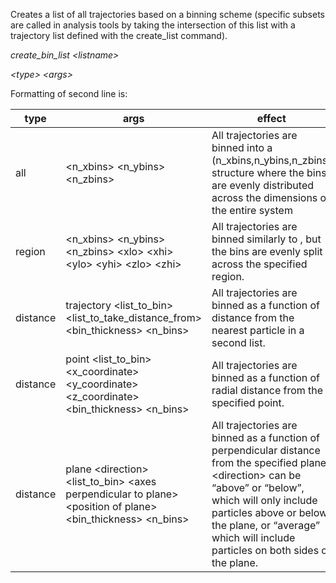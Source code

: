 Creates a list of all trajectories based on a binning scheme (specific subsets are called in analysis tools by taking the intersection of this list with a trajectory list defined with the create_list command).

_create\_bin\_list \<listname\>_

_\<type\> \<args\>_

Formatting of second line is:

|type	|	args | effect |
|----------|----------|----------|
|all	|		\<n\_xbins\> \<n\_ybins\> \<n\_zbins\>| All trajectories are binned into a (n_xbins,n_ybins,n_zbins) structure where the bins are evenly distributed across the dimensions of the entire system |
| region	|		\<n_xbins\> \<n_ybins\> \<n_zbins\> \<xlo\> \<xhi\> \<ylo\> \<yhi\> \<zlo\> \<zhi\> |All trajectories are binned similarly to <all>, but the bins are evenly split across the specified region.|
| distance	| trajectory \<list\_to\_bin\> \<list\_to\_take\_distance\_from\> \<bin\_thickness\> \<n\_bins\> | All trajectories are binned as a function of distance from the nearest particle in a second list. |
| distance |	point \<list\_to\_bin\> \<x\_coordinate\> \<y\_coordinate\> \<z\_coordinate\> \<bin\_thickness\> \<n\_bins\> | All trajectories are binned as a function of radial distance from the specified point.  |
| distance |	plane \<direction\> \<list\_to\_bin\> \<axes perpendicular to plane\> \<position of plane\> \<bin\_thickness\> \<n\_bins\> | All trajectories are binned as a function of perpendicular distance from the specified plane. \<direction\> can be “above” or “below”, which will only include particles above or below the plane, or “average” which will include particles on both sides of the plane. |
